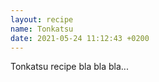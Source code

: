 ```yaml
---
layout: recipe
name: Tonkatsu
date: 2021-05-24 11:12:43 +0200
---
```


Tonkatsu recipe bla bla bla...
